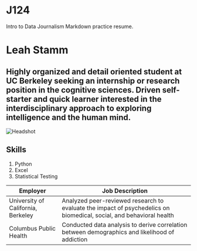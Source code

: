 # J124
Intro to Data Journalism Markdown practice resume.
# Leah Stamm
## Highly organized and detail oriented student at UC Berkeley seeking an internship or research position in the cognitive sciences. Driven self-starter and quick learner interested in the interdisciplinary approach to exploring intelligence and the human mind.
![Headshot](https://github.com/leahs02/J124/assets/117393397/629d486e-b28d-4bea-8942-18fd05ed330b)
## Skills
1. Python
2. Excel
3. Statistical Testing

| Employer                            | Job Description                                                                                                   |
|-------------------------------------|-------------------------------------------------------------------------------------------------------------------|
| University of California, Berkeley  | Analyzed peer-reviewed research to evaluate the impact of psychedelics on biomedical, social, and behavioral health |
| Columbus Public Health              | Conducted data analysis to derive correlation between demographics and likelihood of addiction                    |
